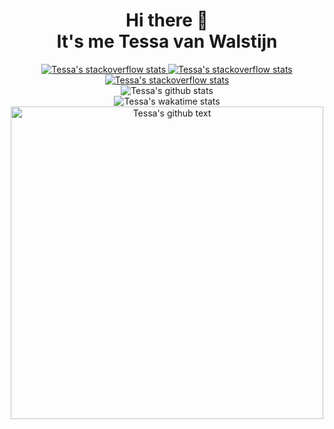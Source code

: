 <h1 align="center">Hi there 👋<br>It's me Tessa van Walstijn</h1>

<p align="center">
  <a href="https://stackoverflow.com/users/7185314/tessavwalstijn">
    <img alt="Tessa's stackoverflow stats" src="http://api.squeeble.ink/se/?userId=7185314&seSite=stackoverflow">
  </a>
  <a href="https://meta.stackexchange.com/users/388239/tessavwalstijn">
    <img alt="Tessa's stackoverflow stats" src="http://api.squeeble.ink/se/?userId=388239&seSite=meta">
  </a>
  <a href="https://askubuntu.com/users/796646/tessavwalstijn">
    <img alt="Tessa's stackoverflow stats" src="http://api.squeeble.ink/se/?userId=796646&seSite=AskUbuntu">
  </a><br>
  <img alt="Tessa's github stats" src="https://github-readme-stats.vercel.app/api?username=tessavwalstijn&show_icons=true&count_private=true&hide=stars&title_color=f2f2f3&text_color=b4b8bc&icon_color=f2f2f3&bg_color=2d2d2d&hide_border=true"><br>
  <img alt="Tessa's wakatime stats" src="https://github-readme-stats.vercel.app/api/wakatime?username=TessavWalstijn&title_color=f2f2f3&text_color=b4b8bc&bg_color=2d2d2d&hide_border=true"><br>
  <img alt="Tessa's github text" src="https://i.ibb.co/2YYyXMh/readme-v1.png" width="500px">
</p>

[//]: <> (
  👪 Comunities: Stack Overflow, Meta Exchange, Ask Ubuntu, SheSharp  
  ⚡ Fun fact: I started programming @ the age of 13  
  🌱 Studying: AWS serverless in nodejs  
  😄 Pronouns: She, Her
)
